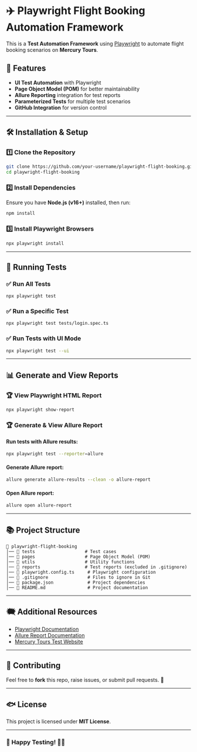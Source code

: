# ✈️ Playwright Flight Booking Automation Framework  

This is a **Test Automation Framework** using [Playwright](https://playwright.dev/) to automate flight booking scenarios on **Mercury Tours**.

## 🚀 Features
- **UI Test Automation** with Playwright
- **Page Object Model (POM)** for better maintainability
- **Allure Reporting** integration for test reports
- **Parameterized Tests** for multiple test scenarios
- **GitHub Integration** for version control

---

## 🛠️ Installation & Setup  

### 1️⃣ Clone the Repository  

```sh
git clone https://github.com/your-username/playwright-flight-booking.git
cd playwright-flight-booking
```

### 2️⃣ Install Dependencies  
Ensure you have **Node.js (v16+)** installed, then run:

```sh
npm install
```

### 3️⃣ Install Playwright Browsers  

```sh
npx playwright install
```

---

## 🏃 Running Tests  

### ✅ Run All Tests  

```sh
npx playwright test
```

### ✅ Run a Specific Test  

```sh
npx playwright test tests/login.spec.ts
```

### ✅ Run Tests with UI Mode  

```sh
npx playwright test --ui
```

---

## 📊 Generate and View Reports  

### 🏆 View Playwright HTML Report  

```sh
npx playwright show-report
```

### 🏆 Generate & View Allure Report  

#### Run tests with Allure results:  

```sh
npx playwright test --reporter=allure
```

#### Generate Allure report:  

```sh
allure generate allure-results --clean -o allure-report
```

#### Open Allure report:  

```sh
allure open allure-report
```

---

## 📚 Project Structure  

```
💽 playwright-flight-booking
│── 💽 tests                   # Test cases
│── 💽 pages                   # Page Object Model (POM)
│── 💽 utils                   # Utility functions
│── 💽 reports                 # Test reports (excluded in .gitignore)
│── 📄 playwright.config.ts     # Playwright configuration
│── 📄 .gitignore               # Files to ignore in Git
│── 📄 package.json             # Project dependencies
│── 📄 README.md                # Project documentation
```

---

## 🗮 Additional Resources  
- [Playwright Documentation](https://playwright.dev/docs/)
- [Allure Report Documentation](https://docs.qameta.io/allure/)
- [Mercury Tours Test Website](https://demo.guru99.com/test/newtours/login.php)

---

## 🤝 Contributing  
Feel free to **fork** this repo, raise issues, or submit pull requests. 🚀  

---

## 🐟 License  
This project is licensed under **MIT License**.

---

### 🎯 Happy Testing! 🚀✨

